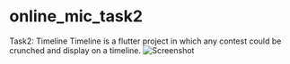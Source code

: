 # online_mic_task2
Task2: Timeline
Timeline is a flutter project in which any contest could be crunched and display on a timeline.
![Screenshot](Screenshot_2023_03_10_20_17_20_37_838ff96ffe1ffb79ae429a3bf023b762.png)
